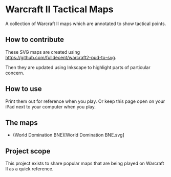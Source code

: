 # Warcraft II Tactical Maps
A collection of Warcraft II maps which are annotated to show tactical points.

## How to contribute

These SVG maps are created using https://github.com/fulldecent/warcraft2-pud-to-svg.

Then they are updated using Inkscape to highlight parts of particular concern.

## How to use

Print them out for reference when you play. Or keep this page open on your iPad next to your computer when you play.

## The maps

- (World Domination BNE)[World Domination BNE.svg]

## Project scope

This project exists to share popular maps that are being played on Warcraft II as a quick reference.
